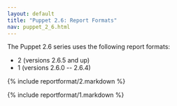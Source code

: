 ```yaml
---
layout: default
title: "Puppet 2.6: Report Formats"
nav: puppet_2_6.html
---
```


The Puppet 2.6 series uses the following report formats:

- 2 (versions 2.6.5 and up)
- 1 (versions 2.6.0 -- 2.6.4)

{% include reportformat/2.markdown %}

{% include reportformat/1.markdown %}
